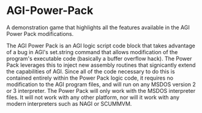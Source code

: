 # AGI-Power-Pack
A demonstration game that highlights all the features available in the AGI Power Pack modifications.

The AGI Power Pack is an AGI logic script code block that takes advantage of a bug in AGI's set.string command that allows modification of the program's executable code (basically a buffer overflow hack). The Power Pack leverages this to inject new assembly routines that signicantly extend the capabilities of AGI. Since all of the code necessary to do this is contained entirely within the Power Pack logic code, it requires no modification to the AGI program files, and will run on any MSDOS version 2 or 3 interpreter. 
The Power Pack will only work with the MSDOS interpreter files. It will not work with any other platform, nor will it work with any modern interpreters such as NAGI or SCUMMVM.
